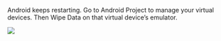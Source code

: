 Android keeps restarting. Go to Android Project to manage your virtual devices. Then Wipe Data on that virtual device’s emulator.

![](https://i.imgur.com/TJYorhJ.png)
